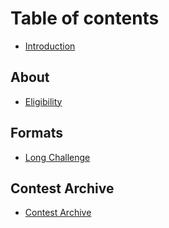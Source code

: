 # Table of contents

* [Introduction](README.md)

## About

* [Eligibility](about/eligibility.md)

## Formats

* [Long Challenge](formats/long-challenge.md)

## Contest Archive

* [Contest Archive](contest-archive-1/contest-archive.md)


